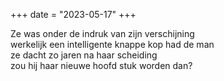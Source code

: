 +++
date = "2023-05-17"
+++

Ze was onder de indruk van zijn verschijning \
werkelijk een intelligente knappe kop had de man \
ze dacht zo jaren na haar scheiding \
zou hij haar nieuwe hoofd stuk worden dan?
